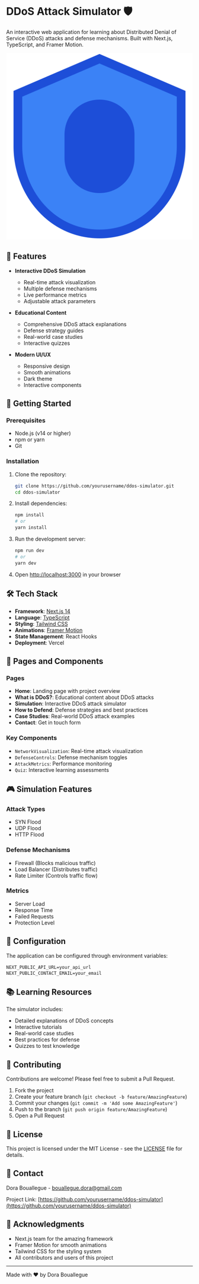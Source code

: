 # DDoS Attack Simulator 🛡️

An interactive web application for learning about Distributed Denial of Service (DDoS) attacks and defense mechanisms. Built with Next.js, TypeScript, and Framer Motion.

![DDoS Simulator](public/shield-icon.svg)

## 🌟 Features

- **Interactive DDoS Simulation**
  - Real-time attack visualization
  - Multiple defense mechanisms
  - Live performance metrics
  - Adjustable attack parameters

- **Educational Content**
  - Comprehensive DDoS attack explanations
  - Defense strategy guides
  - Real-world case studies
  - Interactive quizzes

- **Modern UI/UX**
  - Responsive design
  - Smooth animations
  - Dark theme
  - Interactive components

## 🚀 Getting Started

### Prerequisites

- Node.js (v14 or higher)
- npm or yarn
- Git

### Installation

1. Clone the repository:
   ```bash
   git clone https://github.com/yourusername/ddos-simulator.git
   cd ddos-simulator
   ```

2. Install dependencies:
   ```bash
   npm install
   # or
   yarn install
   ```

3. Run the development server:
   ```bash
   npm run dev
   # or
   yarn dev
   ```

4. Open [http://localhost:3000](http://localhost:3000) in your browser

## 🛠️ Tech Stack

- **Framework**: [Next.js 14](https://nextjs.org/)
- **Language**: [TypeScript](https://www.typescriptlang.org/)
- **Styling**: [Tailwind CSS](https://tailwindcss.com/)
- **Animations**: [Framer Motion](https://www.framer.com/motion/)
- **State Management**: React Hooks
- **Deployment**: Vercel

## 📱 Pages and Components

### Pages
- **Home**: Landing page with project overview
- **What is DDoS?**: Educational content about DDoS attacks
- **Simulation**: Interactive DDoS attack simulator
- **How to Defend**: Defense strategies and best practices
- **Case Studies**: Real-world DDoS attack examples
- **Contact**: Get in touch form

### Key Components
- `NetworkVisualization`: Real-time attack visualization
- `DefenseControls`: Defense mechanism toggles
- `AttackMetrics`: Performance monitoring
- `Quiz`: Interactive learning assessments

## 🎮 Simulation Features

### Attack Types
- SYN Flood
- UDP Flood
- HTTP Flood

### Defense Mechanisms
- Firewall (Blocks malicious traffic)
- Load Balancer (Distributes traffic)
- Rate Limiter (Controls traffic flow)

### Metrics
- Server Load
- Response Time
- Failed Requests
- Protection Level

## 🔧 Configuration

The application can be configured through environment variables:

```env
NEXT_PUBLIC_API_URL=your_api_url
NEXT_PUBLIC_CONTACT_EMAIL=your_email
```

## 📚 Learning Resources

The simulator includes:
- Detailed explanations of DDoS concepts
- Interactive tutorials
- Real-world case studies
- Best practices for defense
- Quizzes to test knowledge

## 🤝 Contributing

Contributions are welcome! Please feel free to submit a Pull Request.

1. Fork the project
2. Create your feature branch (`git checkout -b feature/AmazingFeature`)
3. Commit your changes (`git commit -m 'Add some AmazingFeature'`)
4. Push to the branch (`git push origin feature/AmazingFeature`)
5. Open a Pull Request

## 📝 License

This project is licensed under the MIT License - see the [LICENSE](LICENSE) file for details.

## 📧 Contact

Dora Bouallegue - bouallegue.dora@gmail.com

Project Link: [https://github.com/yourusername/ddos-simulator](https://github.com/yourusername/ddos-simulator)

## 🙏 Acknowledgments

- Next.js team for the amazing framework
- Framer Motion for smooth animations
- Tailwind CSS for the styling system
- All contributors and users of this project

---

Made with ❤️ by Dora Bouallegue

